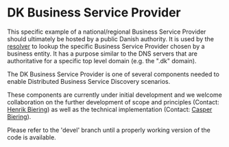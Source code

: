 # DK Business Service Provider
This specific example of a national/regional Business Service Provider should ultimately be hosted by a public Danish authority. It is used by the [resolver](https://github.com/OpenDiscoveryBiz/resolver) to lookup the specific Business Service Provider chosen by a business entity. It has a purpose similar to the DNS servers that are authoritative for a specific top level domain (e.g. the ".dk" domain).

The DK Business Service Provider is one of several components needed to enable Distributed Business Service Discovery scenarios.

These components are currently under initial development and we welcome collaboration on the further development of scope and principles (Contact: [Henrik Biering](mailto:hb@peercraft.com)) as well as the technical implementation (Contact: [Casper Biering](mailto:cb@peercraft.com)).

Please refer to the 'devel' branch until a properly working version of the code is available.
